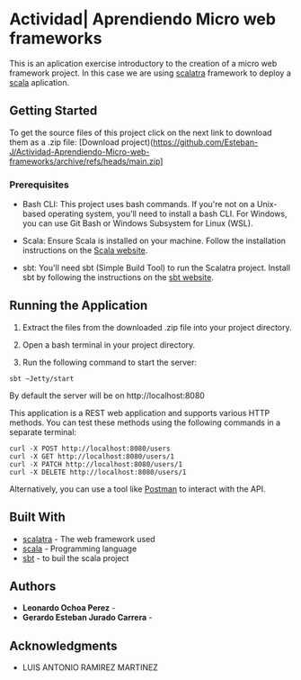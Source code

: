 # Actividad| Aprendiendo Micro web frameworks

This is an aplication exercise introductory to the creation of a micro web framework project. In this case we are using [scalatra](https://scalatra.org/) framework to deploy a [scala](https://www.scala-lang.org/) aplication.

## Getting Started

To get the source files of this project click on the next link to download them as a .zip file: 
[Download project)(https://github.com/Esteban-J/Actividad-Aprendiendo-Micro-web-frameworks/archive/refs/heads/main.zip]

### Prerequisites

* Bash CLI: This project uses bash commands. If you're not on a Unix-based operating system, you'll need to install a bash CLI. For Windows, you can use Git Bash or Windows Subsystem for Linux (WSL).

* Scala: Ensure Scala is installed on your machine. Follow the installation instructions on the [Scala website](https://www.scala-lang.org/).

* sbt: You'll need sbt (Simple Build Tool) to run the Scalatra project. Install sbt by following the instructions on the [sbt website](https://www.scala-sbt.org/).

## Running the Application

1. Extract the files from the downloaded .zip file into your project directory.

2. Open a bash terminal in your project directory.

3. Run the following command to start the server:

```
sbt ~Jetty/start
```
By default the server will be on http://localhost:8080

This application is a REST web application and supports various HTTP methods. You can test these methods using the following commands in a separate terminal:

```
curl -X POST http://localhost:8080/users
curl -X GET http://localhost:8080/users/1
curl -X PATCH http://localhost:8080/users/1
curl -X DELETE http://localhost:8080/users/1
```
Alternatively, you can use a tool like [Postman](https://www.postman.com/) to interact with the API.

## Built With

* [scalatra](https://scalatra.org/) - The web framework used
* [scala](https://www.scala-lang.org/)  - Programming language
* [sbt](https://www.scala-sbt.org/) - to buil the scala project

## Authors

* **Leonardo Ochoa Perez** -
* **Gerardo Esteban Jurado Carrera** - 

## Acknowledgments

* LUIS ANTONIO RAMIREZ MARTINEZ

